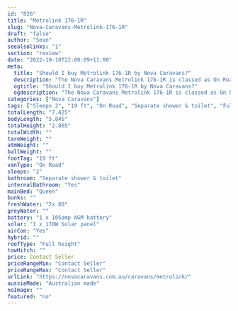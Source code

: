 ```yaml
---
id: "826"
title: "Metrolink 176-1R"
slug: "Nova-Caravans-Metrolink-176-1R"
draft: "false"
author: "Sean"
seealsolinks: "1"
section: "review"
date: "2022-10-10T22:00:09+11:00"
meta:
  title: "Should I buy Metrolink 176-1R by Nova Caravans?"
  description: "The Nova Caravans Metrolink 176-1R is classed as On Road, and sleeps 2 people. It is Australian made and comes in at 19 ft. It generally has Separate shower & toilet."
  ogtitle: "Should I buy Metrolink 176-1R by Nova Caravans?"
  ogdescription: "The Nova Caravans Metrolink 176-1R is classed as On Road, and sleeps 2 people. It is Australian made and comes in at 19 ft. It generally has Separate shower & toilet."
categories: ["Nova Caravans"]
tags: ["Sleeps 2", "19 ft", "On Road", "Separate shower & toilet", "Full height", "Price Unknown", "Australian made"]
totalLength: "7.425"
bodyLength: "5.845"
totalHeight: "2.865"
totalWidth: ""
tareWeight: ""
atmWeight: ""
ballWeight: ""
footTag: "19 ft"
vanType: "On Road"
sleeps: "2"
bathroom: "Separate shower & toilet"
internalBathroom: "Yes"
mainBed: "Queen"
bunks: ""
freshWater: "2x 80"
greyWater: ""
battery: "1 x 105amp AGM battery"
solar: "1 x 170W Solar panel"
airCon: "Yes"
hybrid: ""
roofType: "Full height"
towHitch: ""
price: Contact Seller
priceRangeMin: "Contact Seller"
priceRangeMax: "Contact Seller"
urlLink: "https://novacaravans.com.au/caravans/metrolink/"
aussieMade: "Australian made"
noImage: ""
featured: "no"
---
```

